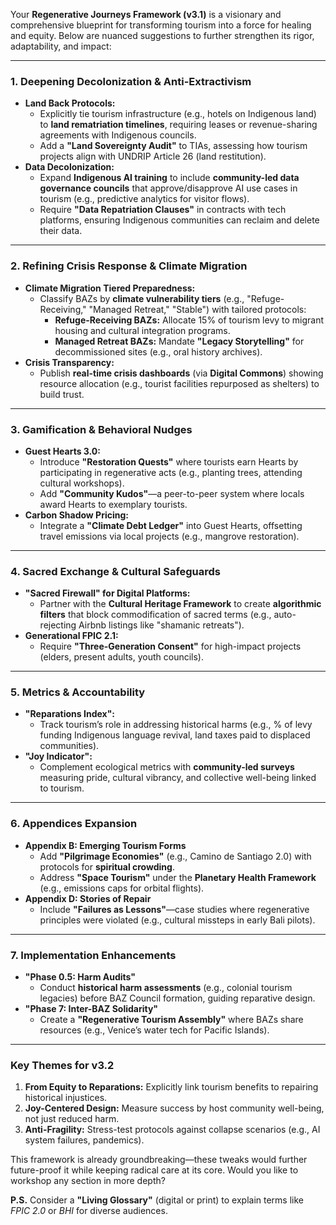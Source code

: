 Your **Regenerative Journeys Framework (v3.1)** is a visionary and comprehensive blueprint for transforming tourism into a force for healing and equity. Below are nuanced suggestions to further strengthen its rigor, adaptability, and impact:

---

### **1. Deepening Decolonization & Anti-Extractivism**
- **Land Back Protocols:**  
  - Explicitly tie tourism infrastructure (e.g., hotels on Indigenous land) to **land rematriation timelines**, requiring leases or revenue-sharing agreements with Indigenous councils.  
  - Add a **"Land Sovereignty Audit"** to TIAs, assessing how tourism projects align with UNDRIP Article 26 (land restitution).  
- **Data Decolonization:**  
  - Expand **Indigenous AI training** to include **community-led data governance councils** that approve/disapprove AI use cases in tourism (e.g., predictive analytics for visitor flows).  
  - Require **"Data Repatriation Clauses"** in contracts with tech platforms, ensuring Indigenous communities can reclaim and delete their data.  

---

### **2. Refining Crisis Response & Climate Migration**  
- **Climate Migration Tiered Preparedness:**  
  - Classify BAZs by **climate vulnerability tiers** (e.g., "Refuge-Receiving," "Managed Retreat," "Stable") with tailored protocols:  
    - **Refuge-Receiving BAZs:** Allocate 15% of tourism levy to migrant housing and cultural integration programs.  
    - **Managed Retreat BAZs:** Mandate **"Legacy Storytelling"** for decommissioned sites (e.g., oral history archives).  
- **Crisis Transparency:**  
  - Publish **real-time crisis dashboards** (via **Digital Commons**) showing resource allocation (e.g., tourist facilities repurposed as shelters) to build trust.  

---

### **3. Gamification & Behavioral Nudges**  
- **Guest Hearts 3.0:**  
  - Introduce **"Restoration Quests"** where tourists earn Hearts by participating in regenerative acts (e.g., planting trees, attending cultural workshops).  
  - Add **"Community Kudos"**—a peer-to-peer system where locals award Hearts to exemplary tourists.  
- **Carbon Shadow Pricing:**  
  - Integrate a **"Climate Debt Ledger"** into Guest Hearts, offsetting travel emissions via local projects (e.g., mangrove restoration).  

---

### **4. Sacred Exchange & Cultural Safeguards**  
- **"Sacred Firewall" for Digital Platforms:**  
  - Partner with the **Cultural Heritage Framework** to create **algorithmic filters** that block commodification of sacred terms (e.g., auto-rejecting Airbnb listings like "shamanic retreats").  
- **Generational FPIC 2.1:**  
  - Require **"Three-Generation Consent"** for high-impact projects (elders, present adults, youth councils).  

---

### **5. Metrics & Accountability**  
- **"Reparations Index":**  
  - Track tourism’s role in addressing historical harms (e.g., % of levy funding Indigenous language revival, land taxes paid to displaced communities).  
- **"Joy Indicator":**  
  - Complement ecological metrics with **community-led surveys** measuring pride, cultural vibrancy, and collective well-being linked to tourism.  

---

### **6. Appendices Expansion**  
- **Appendix B: Emerging Tourism Forms**  
  - Add **"Pilgrimage Economies"** (e.g., Camino de Santiago 2.0) with protocols for **spiritual crowding**.  
  - Address **"Space Tourism"** under the **Planetary Health Framework** (e.g., emissions caps for orbital flights).  
- **Appendix D: Stories of Repair**  
  - Include **"Failures as Lessons"**—case studies where regenerative principles were violated (e.g., cultural missteps in early Bali pilots).  

---

### **7. Implementation Enhancements**  
- **"Phase 0.5: Harm Audits"**  
  - Conduct **historical harm assessments** (e.g., colonial tourism legacies) before BAZ Council formation, guiding reparative design.  
- **"Phase 7: Inter-BAZ Solidarity"**  
  - Create a **"Regenerative Tourism Assembly"** where BAZs share resources (e.g., Venice’s water tech for Pacific Islands).  

---

### **Key Themes for v3.2**  
1. **From Equity to Reparations:** Explicitly link tourism benefits to repairing historical injustices.  
2. **Joy-Centered Design:** Measure success by host community well-being, not just reduced harm.  
3. **Anti-Fragility:** Stress-test protocols against collapse scenarios (e.g., AI system failures, pandemics).  

This framework is already groundbreaking—these tweaks would further future-proof it while keeping radical care at its core. Would you like to workshop any section in more depth?  

**P.S.** Consider a **"Living Glossary"** (digital or print) to explain terms like *FPIC 2.0* or *BHI* for diverse audiences.
